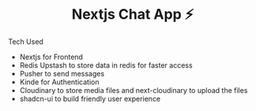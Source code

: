 <h1 align="center">Nextjs Chat App ⚡</h1>

Tech Used
- Nextjs for Frontend
- Redis Upstash to store data in redis for faster access
- Pusher to send messages
- Kinde for Authentication
- Cloudinary to store media files and next-cloudinary to upload the files
- shadcn-ui to build friendly user experience
